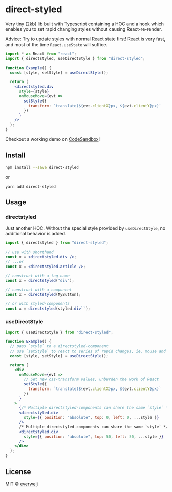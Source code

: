 # direct-styled

Very tiny (2kb) lib built with Typescript containing a HOC and a hook which enables you to set rapid changing styles without causing React-re-render.

Advice: Try to update styles with normal React state first! React is very fast, and most of the time `React.useState` will suffice.

```jsx
import * as React from "react";
import { directstyled, useDirectStyle } from "direct-styled";

function Example() {
  const [style, setStyle] = useDirectStyle();

  return (
    <directstyled.div
      style={style}
      onMouseMove={evt =>
        setStyle({
          transform: `translate(${evt.clientX}px, ${evt.clientY}px)`
        })
      }
    />
  );
}
```

Checkout a working demo on [CodeSandbox](https://codesandbox.io/s/direct-styled-cd4xx)!

## Install

```bash
npm install --save direct-styled
```

or

```bash
yarn add direct-styled
```

## Usage

### directstyled

Just another HOC. Without the special style provided by `useDirectStyle`, no additional behavior is added.

```jsx
import { directstyled } from "direct-styled";

// use with shorthand
const x = <directstyled.div />;
// ...or
const x = <directstyled.article />;

// construct with a tag-name
const x = directstyled("div");

// construct with a component
const x = directstyled(MyButton);

// or with styled-components
const x = directstyled(styled.div``);
```

### useDirectStyle

```jsx
import { useDirectStyle } from "direct-styled";

function Example() {
  // pass `style` to a directstyled-component
  // use `setStyle` to react to series of rapid changes, ie. mouse and scroll events
  const [style, setStyle] = useDirectStyle();

  return (
    <div
      onMouseMove={evt =>
        // Set new css-transform values, unburden the work of React
        setStyle({
          transform: `translate(${evt.clientX}px, ${evt.clientY}px)`
        })
      }
    >
      {/* Multiple directstyled-components can share the same `style` */}
      <directstyled.div
        style={{ position: "absolute", top: 0, left: 0, ...style }}
      />
      /* Multiple directstyled-components can share the same `style` */}
      <directstyled.div
        style={{ position: "absolute", top: 50, left: 50, ...style }}
      />
    </div>
  );
}
```

## License

MIT © [everweij](https://github.com/everweij)
